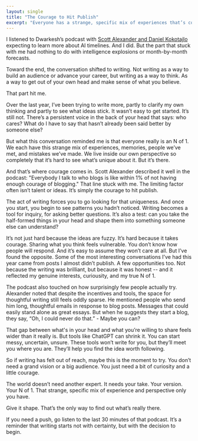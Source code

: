 ```yaml
---
layout: single
title: "The Courage to Hit Publish"
excerpt: "Everyone has a strange, specific mix of experiences that’s completely their own. Writing is how I’ve learned to make sense of mine—and how you might start uncovering yours."
---
```


I listened to Dwarkesh’s podcast with [Scott Alexander and Daniel Kokotajlo](https://www.dwarkesh.com/p/scott-daniel) expecting to learn more about AI timelines. And I did. But the part that stuck with me had nothing to do with intelligence explosions or month-by-month forecasts.

Toward the end, the conversation shifted to writing. Not writing as a way to build an audience or advance your career, but writing as a way to think. As a way to get out of your own head and make sense of what you believe.

That part hit me.

Over the last year, I’ve been trying to write more, partly to clarify my own thinking and partly to see what ideas stick. It wasn’t easy to get started. It’s still not. There’s a persistent voice in the back of your head that says: who cares? What do I have to say that hasn’t already been said better by someone else?

But what this conversation reminded me is that everyone really is an N of 1. We each have this strange mix of experiences, memories, people we’ve met, and mistakes we’ve made. We live inside our own perspective so completely that it’s hard to see what’s unique about it. But it’s there.

And that’s where courage comes in. Scott Alexander described it well in the podcast: "Everybody I talk to who blogs is like within 1% of not having enough courage of blogging." That line stuck with me. The limiting factor often isn’t talent or ideas. It’s simply the courage to hit publish.

The act of writing forces you to go looking for that uniqueness. And once you start, you begin to see patterns you hadn’t noticed. Writing becomes a tool for inquiry, for asking better questions. It’s also a test: can you take the half-formed things in your head and shape them into something someone else can understand?

It’s not just hard because the ideas are fuzzy. It’s hard because it takes courage. Sharing what you think feels vulnerable. You don’t know how people will respond. And it’s easy to assume they won’t care at all. But I’ve found the opposite. Some of the most interesting conversations I’ve had this year came from posts I almost didn’t publish. A few opportunities too. Not because the writing was brilliant, but because it was honest -- and it reflected my genuine interests, curiousity, and my true N of 1.

The podcast also touched on how surprisingly few people actually try. Alexander noted that despite the incentives and tools, the space for thoughtful writing still feels oddly sparse. He mentioned people who send him long, thoughtful emails in response to blog posts. Messages that could easily stand alone as great essays. But when he suggests they start a blog, they say, “Oh, I could never do that.” - Maybe you can?

That gap between what's in your head and what you’re willing to share feels wider than it really is. But tools like ChatGPT can shrink it. You can start messy, uncertain, unsure. These tools won’t write for you, but they’ll meet you where you are. They’ll help you find the idea worth following.

So if writing has felt out of reach, maybe this is the moment to try. You don’t need a grand vision or a big audience. You just need a bit of curiosity and a little courage.

The world doesn’t need another expert. It needs your take. Your version. Your N of 1. That strange, specific mix of experience and perspective only you have.

Give it shape. That’s the only way to find out what’s really there.

If you need a push, go listen to the last 30 minutes of that podcast. It’s a reminder that writing starts not with certainty, but with the decision to begin.
